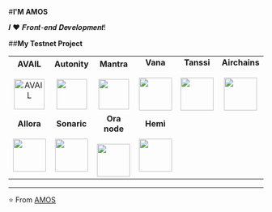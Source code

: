 #**I'M AMOS**

𝑰 ❤️ 𝑭𝒓𝒐𝒏𝒕-𝒆𝒏𝒅 𝑫𝒆𝒗𝒆𝒍𝒐𝒑𝒎𝒆𝒏𝒕!


##**My Testnet Project**

<table>
<tbody>
<tr>
<td align="center" width="20%">
    <span><b><center>AVAIL</center></b></span>
    <br>
    <a href="https://github.com/elsusel/testnet/tree/main/avail">
        <img height="60px" src="https://pbs.twimg.com/profile_images/1671126588694609920/THQgYJtf_400x400.png" alt="AVAIL">
    </a>
</td>


<td align="center" width="20%">
	<span><b><center>Autonity</center></b></span>
	<br>
	 <a href="https://github.com/elsusel/testnet/tree/main/autonity">
<img height=60px src="https://pbs.twimg.com/profile_images/1627678067459063811/pICOOrh-_400x400.jpg">  </a>
</td>

<td align="center" width="20%">
<span><b><center>Mantra</center></b></span> 
<br>
	<a href="https://github.com/elsusel/testnet/tree/main/mantra">
<img height=60px src="https://pbs.twimg.com/profile_images/1790339778346618880/ihlLQAMC_400x400.jpg"></a>
</td>

<td align="center" width="20%">
<span><b><center>Vana</center></b></span>
<br>
	<a href="https://github.com/elsusel/testnet/tree/main/vana">
<img height=65px src="https://pbs.twimg.com/profile_images/1854306364362784777/n_7fkh7I_400x400.jpg"> </a>
</td>

<td align="center" width="20%">
<span><b><center>Tanssi</center></b></span>
<br>
	<a href="https://github.com/elsusel/testnet/tree/main/tanssi">
<img height=65px src="https://pbs.twimg.com/profile_images/1802005573627527168/eqO696at_400x400.jpg"></a>
</td>

<td align="center" width="20%">
<span><b><center>Airchains</center></b></span>
<br>
	<a href="https://github.com/elsusel/testnet/tree/main/airchains">
<img height=65px src="https://pbs.twimg.com/profile_images/1689908960726245376/NSEHl_ga_400x400.jpg"></a>
</td>

</tr>

<tr>
<td align="center" width="20%">
<span><b><center>Allora</center></b></span>
<br>
	<a href="https://github.com/elsusel/testnet/tree/main/allora">
<img height=65px src="https://pbs.twimg.com/profile_images/1793726657783812096/sDRnXVCd_400x400.jpg"></a>
</td>

<td align="center" width="20%">
<span><b><center>Sonaric</center></b></span>
<br>
	<a href="https://github.com/elsusel/testnet/tree/main/sonaric">
<img height=65px src="https://pbs.twimg.com/profile_images/1790180518979620864/xA4bAt7X_400x400.png"></a>
</td>
<td align="center" width="20%">
<span><b><center>Ora node</center></b></span>
<br>
	<a href="https://github.com/elsusel/testnet/tree/main/Ora">
<img height=65px src="https://pbs.twimg.com/profile_images/1778285790126321664/jVXadRx3_400x400.jpg"></a>
</td>
<td align="center" width="20%">
<span><b><center>Hemi</center></b></span>
<br>
	<a href="https://github.com/elsusel/testnet/tree/main/hemi">
<img height=65px src="https://pbs.twimg.com/profile_images/1834303544632991744/QEWxDxD4_400x400.png"></a>
</td>
</tr>

</tbody>
</table>


---
⭐️ From [AMOS](https://github.com/elsusel)
